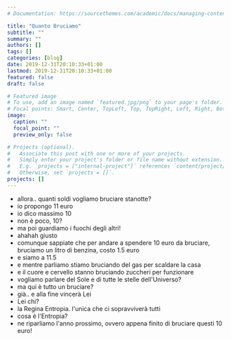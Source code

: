 ```yaml
---
# Documentation: https://sourcethemes.com/academic/docs/managing-content/

title: "Quanto Bruciamo"
subtitle: ""
summary: ""
authors: []
tags: []
categories: [blog]
date: 2019-12-31T20:10:33+01:00
lastmod: 2019-12-31T20:10:33+01:00
featured: false
draft: false

# Featured image
# To use, add an image named `featured.jpg/png` to your page's folder.
# Focal points: Smart, Center, TopLeft, Top, TopRight, Left, Right, BottomLeft, Bottom, BottomRight.
image:
  caption: ""
  focal_point: ""
  preview_only: false

# Projects (optional).
#   Associate this post with one or more of your projects.
#   Simply enter your project's folder or file name without extension.
#   E.g. `projects = ["internal-project"]` references `content/project/deep-learning/index.md`.
#   Otherwise, set `projects = []`.
projects: []
---
```


- allora.. quanti soldi vogliamo bruciare stanotte?
- io propongo 11 euro
- io dico massimo 10
- non è poco, 10?
- ma poi guardiamo i fuochi degli altri!
- ahahah giusto
- comunque sappiate che per andare a spendere 10 euro da bruciare, bruciamo un litro di benzina, costo 1.5 euro
- e siamo a 11.5
- e mentre parliamo stiamo bruciando del gas per scaldare la casa
- e il cuore e cervello stanno bruciando zuccheri per funzionare
- vogliamo parlare del Sole e di tutte le stelle dell'Universo?
- ma qui è tutto un bruciare?
- già.. e alla fine vincerà Lei
- Lei chi?
- la Regina Entropia. l'unica che ci sopravviverà tutti
- cosa è l'Entropia?
- ne riparliamo l'anno prossimo, ovvero appena finito di bruciare questi 10 euro!